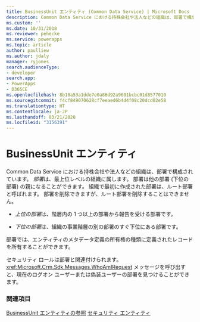 ```yaml
---
title: BusinessUnit エンティティ (Common Data Service) | Microsoft Docs
description: Common Data Service における持株会社や法人などの組織は、部署で構成されています。
ms.custom: ''
ms.date: 10/31/2018
ms.reviewer: pehecke
ms.service: powerapps
ms.topic: article
author: paulliew
ms.author: jdaly
manager: ryjones
search.audienceType:
- developer
search.app:
- PowerApps
- D365CE
ms.openlocfilehash: 8b10a53a1dde7e0a86d92a9601bcbc01d8577010
ms.sourcegitcommit: f4cf849070628cf7eeaed6b4d4f08c20dcd02e58
ms.translationtype: HT
ms.contentlocale: ja-JP
ms.lasthandoff: 03/21/2020
ms.locfileid: "3156391"
---
```

# <a name="businessunit-entity"></a>BusinessUnit エンティティ

Common Data Service における持株会社や法人などの組織は、部署で構成されています。 *部署*は、最上位レベルの組織に属します。 部署は他の部署 (下位の部署) の親になることができます。 組織で最初に作成された部署は、ルート部署と呼ばれます。 部署を削除できますが、ルート部署を削除することはできません。  
  
- *上位の部署*は、階層内の 1 つ以上の部署から報告を受ける部署です。  
  
- *下位の部署*は、組織の事業階層の別の部署のすぐ下位にある部署です。  
  
 部署では、エンティティのメタデータ定義の所有権の種類に定義されたレコードを所有することができます。 
  
 セキュリティ ロールは部署と関連付けられます。 <xref:Microsoft.Crm.Sdk.Messages.WhoAmIRequest> メッセージを呼び出すと、現在のログオン ユーザーまたは偽装ユーザーの部署を見つけることができます。

### <a name="see-also"></a>関連項目

[BusinessUnit エンティティの参照](reference/entities/businessunit.md)
[セキュリティ エンティティ](security-model.md)